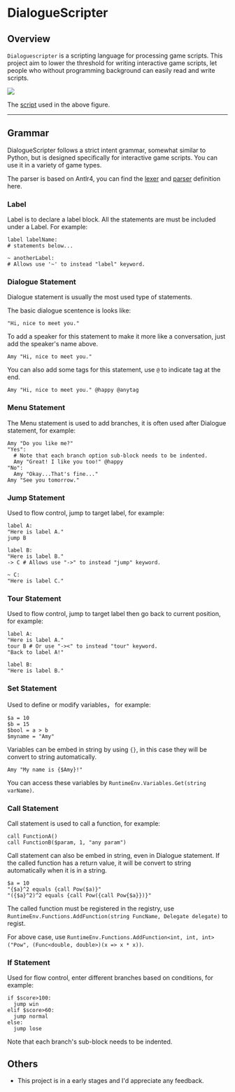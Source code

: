 # DialogueScripter

## Overview
`Dialoguescripter` is a scripting language for processing game scripts. This project aim to lower the threshold for writing interactive game scripts, let people who without programming background can easily read and write scripts.

![](show.gif)

The [script](Assets/Scripts/DS/Unity/TutorialScript.txt) used in the above figure.

***
## Grammar

DialogueScripter follows a strict intent grammar, somewhat similar to Python, but is designed specifically for interactive game scripts. You can use it in a variety of game types.

The parser is based on Antlr4, you can find the [lexer](Assets/Scripts/DS/Grammar/DSLexer.g4) and [parser](Assets/Scripts/DS/Grammar/DSParser.g4) definition here.

### Label

Label is to declare a label block. All the statements are must be included under a Label. For example:

```
label labelName:
# statements below...

~ anotherLabel:
# Allows use '~' to instead "label" keyword.
```

### Dialogue Statement

Dialogue statement is usually the most used type of statements.

The basic dialogue scentence is looks like:

```"Hi, nice to meet you."```

To add a speaker for this statement to make it more like a conversation, just add the speaker's name above.

```Amy "Hi, nice to meet you."```

You can also add some tags for this statement, use `@` to indicate tag at the end.

```Amy "Hi, nice to meet you." @happy @anytag```

### Menu Statement

The Menu statement is used to add branches, it is often used after Dialogue statement, for example:

```
Amy "Do you like me?"
"Yes":
  # Note that each branch option sub-block needs to be indented.
  Amy "Great! I like you too!" @happy
"No":
  Amy "Okay...That's fine..."
Amy "See you tomorrow."
```

### Jump Statement

Used to flow control, jump to target label, for example:

```
label A:
"Here is label A."
jump B

label B:
"Here is label B."
-> C # Allows use "->" to instead "jump" keyword.

~ C:
"Here is label C."
```

### Tour Statement

Used to flow control, jump to target label then go back to current position, for example:

```
label A:
"Here is label A."
tour B # Or use "-><" to instead "tour" keyword.
"Back to label A!"

label B:
"Here is label B."
```

### Set Statement

Used to define or modify variables， for example:

```
$a = 10
$b = 15
$bool = a > b
$myname = "Amy"
```

Variables can be embed in string by using `{}`, in this case they will be convert to string automatically.

```
Amy "My name is {$Amy}!"
```

You can access these variables by `RuntimeEnv.Variables.Get(string varName)`.

### Call Statement

Call statement is used to call a function, for example:

```
call FunctionA()
call FunctionB($param, 1, "any param")
```

Call statement can also be embed in string, even in Dialogue statement. If the called function has a return value, it will be convert to string automatically when it is in a string.

```
$a = 10
"{$a}^2 equals {call Pow($a)}"
"({$a}^2)^2 equals {call Pow({call Pow{$a}})}"
```

The called function must be registered in the registry, use `RuntimeEnv.Functions.AddFunction(string FuncName, Delegate delegate)` to regist.

For above case, use `RuntimeEnv.Functions.AddFunction<int, int, int>("Pow", (Func<double, double>)(x => x * x))`.

### If Statement

Used for flow control, enter different branches based on conditions, for example:

```
if $score>100:
  jump win
elif $score>60:
  jump normal
else:
  jump lose
```

Note that each branch's sub-block needs to be indented.

## Others

- This project is in a early stages and I'd appreciate any feedback.
